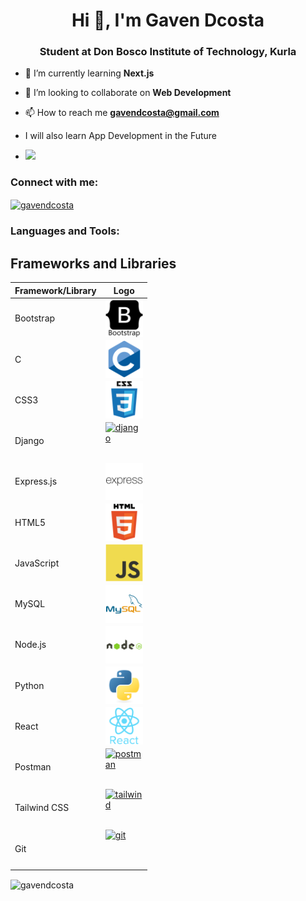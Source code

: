 <h1 align="center">Hi 👋, I'm Gaven Dcosta</h1>
<h3 align="center">Student at Don Bosco Institute of Technology, Kurla</h3>

- 🌱 I’m currently learning **Next.js**

- 👯 I’m looking to collaborate on **Web Development**

- 📫 How to reach me **gavendcosta@gmail.com**

- I will also learn App Development in the Future

- ![](https://komarev.com/ghpvc/?username=TeddyGaven)

<h3 align="left">Connect with me:</h3>
<p align="left">
<a href="https://www.linkedin.com/in/gaven-dcosta-b18165239/" target="blank"><img align="center" src="https://raw.githubusercontent.com/rahuldkjain/github-profile-readme-generator/master/src/images/icons/Social/linked-in-alt.svg" alt="gavendcosta" height="30" width="40" /></a>
</p>

<h3 align="left">Languages and Tools:</h3>


## Frameworks and Libraries

| Framework/Library | Logo                                                                                                 |
|-------------------|------------------------------------------------------------------------------------------------------|
| Bootstrap         | <a href="https://getbootstrap.com" target="_blank"><img src="https://raw.githubusercontent.com/devicons/devicon/master/icons/bootstrap/bootstrap-plain-wordmark.svg" alt="bootstrap" width="60" height="60" style="display: block; margin: 0 auto;"/></a>           |
| C                 | <a href="https://en.wikipedia.org/wiki/C_(programming_language)" target="_blank"><img src="https://raw.githubusercontent.com/devicons/devicon/master/icons/c/c-original.svg" alt="c" width="60" height="60" style="display: block; margin: 0 auto;"/></a>                               |
| CSS3              | <a href="https://www.w3.org/Style/CSS/Overview.en.html" target="_blank"><img src="https://raw.githubusercontent.com/devicons/devicon/master/icons/css3/css3-original-wordmark.svg" alt="css3" width="60" height="60" style="display: block; margin: 0 auto;"/></a>                 |
| Django            | <a href="https://www.djangoproject.com/" target="_blank"><img src="https://cdn.worldvectorlogo.com/logos/django.svg" alt="django" width="60" height="60" style="display: block; margin: 0 auto;"/></a>                                                                 |
| Express.js        | <a href="https://expressjs.com" target="_blank"><img src="https://raw.githubusercontent.com/devicons/devicon/master/icons/express/express-original-wordmark.svg" alt="express" width="60" height="60" style="display: block; margin: 0 auto;"/></a>   |
| HTML5             | <a href="https://developer.mozilla.org/en-US/docs/Web/HTML" target="_blank"><img src="https://raw.githubusercontent.com/devicons/devicon/master/icons/html5/html5-original-wordmark.svg" alt="html5" width="60" height="60" style="display: block; margin: 0 auto;"/></a>             |
| JavaScript       | <a href="https://developer.mozilla.org/en-US/docs/Web/JavaScript" target="_blank"><img src="https://raw.githubusercontent.com/devicons/devicon/master/icons/javascript/javascript-original.svg" alt="javascript" width="60" height="60" style="display: block; margin: 0 auto;"/></a>     |
| MySQL             | <a href="https://www.mysql.com/" target="_blank"><img src="https://raw.githubusercontent.com/devicons/devicon/master/icons/mysql/mysql-original-wordmark.svg" alt="mysql" width="60" height="60" style="display: block; margin: 0 auto;"/></a>             |
| Node.js          | <a href="https://nodejs.org" target="_blank"><img src="https://raw.githubusercontent.com/devicons/devicon/master/icons/nodejs/nodejs-original-wordmark.svg" alt="nodejs" width="60" height="60" style="display: block; margin: 0 auto;"/></a>       |
| Python           | <a href="https://www.python.org" target="_blank"><img src="https://raw.githubusercontent.com/devicons/devicon/master/icons/python/python-original.svg" alt="python" width="60" height="60" style="display: block; margin: 0 auto;"/></a>                 |
| React            | <a href="https://reactjs.org/" target="_blank"><img src="https://raw.githubusercontent.com/devicons/devicon/master/icons/react/react-original-wordmark.svg" alt="react" width="60" height="60" style="display: block; margin: 0 auto;"/></a>           |
| Postman          | <a href="https://www.postman.com/" target="_blank"><img src="https://www.vectorlogo.zone/logos/getpostman/getpostman-icon.svg" alt="postman" width="60" height="60" style="display: block; margin: 0 auto;"/></a>                                              |
| Tailwind CSS     | <a href="https://tailwindcss.com/" target="_blank"><img src="https://www.vectorlogo.zone/logos/tailwindcss/tailwindcss-icon.svg" alt="tailwind" width="60" height="60" style="display: block; margin: 0 auto;"/></a>                                           |
| Git              | <a href="https://git-scm.com/" target="_blank"><img src="https://www.vectorlogo.zone/logos/git-scm/git-scm-icon.svg" alt="git" width="60" height="60" style="display: block; margin: 0 auto;"/></a>                                                         |                  |
 
<p><img align="center" src="https://github-readme-streak-stats.herokuapp.com/?user=gavendcosta&" alt="gavendcosta" /></p>
